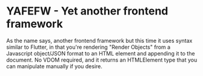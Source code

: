 # YAFEFW - Yet another frontend framework

As the name says, another frontend framework but this time it uses syntax similar to Flutter, in that you're rendering "Render Objects" from a Javascript object/JSON format to an HTML element and appending it to the document. No VDOM required, and it returns an HTMLElement type that you can manipulate manually if you desire.
 